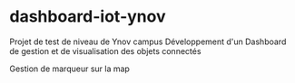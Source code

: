 # dashboard-iot-ynov
 
Projet de test de niveau de Ynov campus
Développement d'un Dashboard de gestion et de visualisation des objets connectés

Gestion de marqueur sur la map
